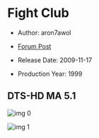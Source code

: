 # Fight Club

* Author: aron7awol

* [Forum Post](https://www.avsforum.com/threads/bass-eq-for-filtered-movies.2995212/post-56872072)

* Release Date: 2009-11-17
* Production Year: 1999

## DTS-HD MA 5.1

![img 0](https://i.imgur.com/Wb0Be12.jpg)

![img 1](https://i.imgur.com/Nk9WLXw.png)

